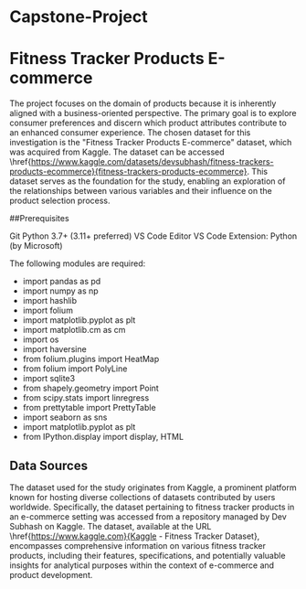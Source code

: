 # Capstone-Project

# Fitness Tracker Products E-commerce

The project focuses on the domain of products because it is inherently aligned with a business-oriented perspective. The primary goal is to explore consumer preferences and discern which product attributes contribute to an enhanced consumer experience. The chosen dataset for this investigation is the "Fitness Tracker Products E-commerce" dataset, which was acquired from Kaggle. The dataset can be accessed \href{https://www.kaggle.com/datasets/devsubhash/fitness-trackers-products-ecommerce}{fitness-trackers-products-ecommerce}. This dataset serves as the foundation for the study, enabling an exploration of the relationships between various variables and their influence on the product selection process.

##Prerequisites

Git
Python 3.7+ (3.11+ preferred)
VS Code Editor
VS Code Extension: Python (by Microsoft)


The following modules are required:

- import pandas as pd
- import numpy as np
- import hashlib
- import folium
- import matplotlib.pyplot as plt
- import matplotlib.cm as cm
- import os
- import haversine
- from folium.plugins import HeatMap
- from folium import PolyLine
- import sqlite3
- from shapely.geometry import Point
- from scipy.stats import linregress
- from prettytable import PrettyTable
- import seaborn as sns
- import matplotlib.pyplot as plt
- from IPython.display import display, HTML

## Data Sources
The dataset used for the study originates from Kaggle, a prominent platform known for hosting diverse collections of datasets contributed by users worldwide. Specifically, the dataset pertaining to fitness tracker products in an e-commerce setting was accessed from a repository managed by Dev Subhash on Kaggle. The dataset, available at the URL \href{https://www.kaggle.com}{Kaggle - Fitness Tracker Dataset}, encompasses comprehensive information on various fitness tracker products, including their features, specifications, and potentially valuable insights for analytical purposes within the context of e-commerce and product development.

